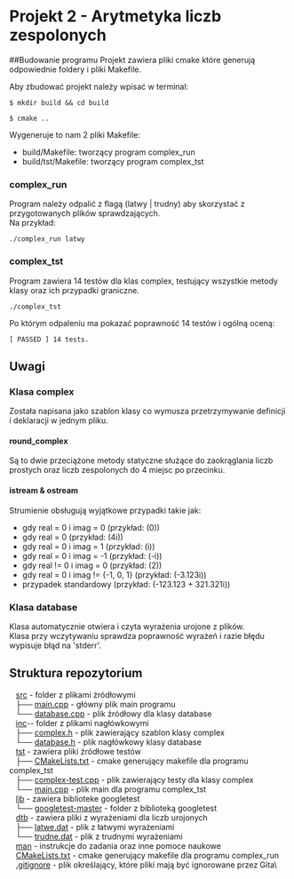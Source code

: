# Projekt 2 - Arytmetyka liczb zespolonych

##Budowanie programu
Projekt zawiera pliki cmake które generują odpowiednie foldery i pliki Makefile.

Aby zbudować projekt należy wpisać w terminal:	

	$ mkdir build && cd build
	
	$ cmake ..

Wygeneruje to nam 2 pliki Makefile:

* build/Makefile: tworzący program complex_run
* build/tst/Makefile: tworzący program complex_tst

### complex_run
Program należy odpalić z flagą (latwy | trudny) aby skorzystać z przygotowanych plików sprawdzających.\
Na przykład:
	
	./complex_run latwy


### complex_tst
Program zawiera 14 testów dla klas complex, testujący wszystkie metody klasy oraz ich przypadki graniczne.

	./complex_tst

Po którym odpaleniu ma pokazać poprawność 14 testów i ogólną oceną:

	[ PASSED ] 14 tests.


## Uwagi


### Klasa complex
Została napisana jako szablon klasy co wymusza przetrzymywanie definicji i deklaracji w jednym pliku.

#### round_complex
Są to dwie przeciążone metody statyczne służące do zaokrąglania liczb prostych oraz liczb zespolonych do 4 miejsc po przecinku.

#### istream & ostream
Strumienie obsługują wyjątkowe przypadki takie jak:

* gdy real = 0 i imag = 0 (przykład: (0))
* gdy real = 0 (przykład: (4i))
* gdy real = 0 i imag = 1 (przykład: (i))
* gdy real = 0 i imag = -1 (przykład: (-i))
* gdy real != 0 i imag = 0 (przykład: (2))
* gdy real = 0 i imag != {-1, 0, 1} (przykład: (-3.123i))
* przypadek standardowy (przykład: (-123.123 + 321.321i))

### Klasa database
Klasa automatycznie otwiera i czyta wyrażenia urojone z plików.\
Klasa przy wczytywaniu sprawdza poprawność wyrażeń i razie błędu wypisuje błąd na 'stderr'.

## Struktura repozytorium

&nbsp;&nbsp; [src](src/) - folder z plikami źródłowymi\
&nbsp;&nbsp; ├── [main.cpp](src/main.cpp) - główny plik main programu\
&nbsp;&nbsp; └── [database.cpp](src/database.cpp) - plik źródłowy dla klasy database\
&nbsp;&nbsp; [inc](inc/)-- folder z plikami nagłówkowymi\
&nbsp;&nbsp; ├── [complex.h](inc/complex.h) - plik zawierający szablon klasy complex\
&nbsp;&nbsp; └── [database.h](inc/database.h) - plik nagłówkowy klasy database\
&nbsp;&nbsp; [tst](tst/) - zawiera pliki źródłowe testów\
&nbsp;&nbsp; ├── [CMakeLists.txt](tst/CMakeLists.txt) - cmake generujący makefile dla programu complex_tst\
&nbsp;&nbsp; ├── [complex-test.cpp](tst/complex-test.cpp) - plik zawierający testy dla klasy complex\
&nbsp;&nbsp; └── [main.cpp](tst/main.cpp) - plik main dla programu complex_tst\
&nbsp;&nbsp; [lib](lib/) - zawiera biblioteke googletest\
&nbsp;&nbsp; └── [googletest-master](lib/googletest-master/) - folder z biblioteką googletest\
&nbsp;&nbsp; [dtb](dtb/) - zawiera pliki z wyrażeniami dla liczb urojonych\
&nbsp;&nbsp; ├── [latwe.dat](dtb/latwe.dat) - plik z łatwymi wyrażeniami\
&nbsp;&nbsp; └── [trudne.dat](dtb/trude.dat) - plik z trudnymi wyrażeniami\
&nbsp;&nbsp; [man](man/) - instrukcje do zadania oraz inne pomoce naukowe\
&nbsp;&nbsp; [CMakeLists.txt](CMakeLists.txt) - cmake generujący makefile dla programu complex_run\
&nbsp;&nbsp; [.gitignore](.gitignore)  - plik określający, które pliki mają być ignorowane przez Gita\
